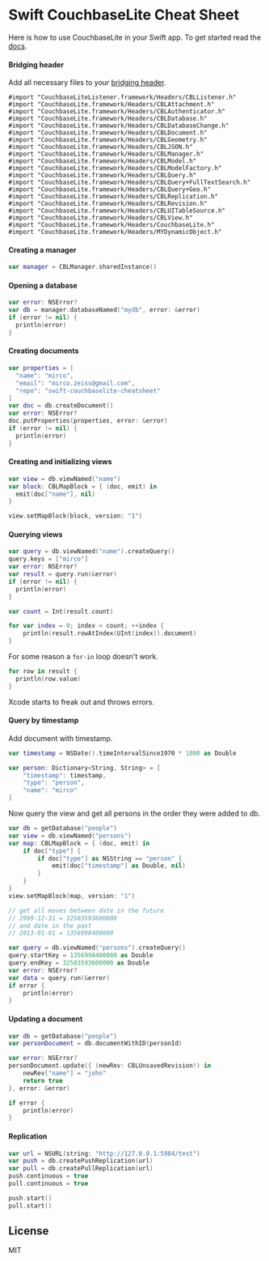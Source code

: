 
# Swift CouchbaseLite Cheat Sheet

Here is how to use CouchbaseLite in your Swift app.
To get started read the
[docs](http://developer.couchbase.com/mobile/develop/training/build-first-ios-app/create-new-project/index.html).

#### Bridging header

Add all necessary files to your
[bridging header](https://developer.apple.com/library/prerelease/ios/documentation/swift/conceptual/buildingcocoaapps/MixandMatch.html).

```
#import "CouchbaseLiteListener.framework/Headers/CBLListener.h"
#import "CouchbaseLite.framework/Headers/CBLAttachment.h"
#import "CouchbaseLite.framework/Headers/CBLAuthenticator.h"
#import "CouchbaseLite.framework/Headers/CBLDatabase.h"
#import "CouchbaseLite.framework/Headers/CBLDatabaseChange.h"
#import "CouchbaseLite.framework/Headers/CBLDocument.h"
#import "CouchbaseLite.framework/Headers/CBLGeometry.h"
#import "CouchbaseLite.framework/Headers/CBLJSON.h"
#import "CouchbaseLite.framework/Headers/CBLManager.h"
#import "CouchbaseLite.framework/Headers/CBLModel.h"
#import "CouchbaseLite.framework/Headers/CBLModelFactory.h"
#import "CouchbaseLite.framework/Headers/CBLQuery.h"
#import "CouchbaseLite.framework/Headers/CBLQuery+FullTextSearch.h"
#import "CouchbaseLite.framework/Headers/CBLQuery+Geo.h"
#import "CouchbaseLite.framework/Headers/CBLReplication.h"
#import "CouchbaseLite.framework/Headers/CBLRevision.h"
#import "CouchbaseLite.framework/Headers/CBLUITableSource.h"
#import "CouchbaseLite.framework/Headers/CBLView.h"
#import "CouchbaseLite.framework/Headers/CouchbaseLite.h"
#import "CouchbaseLite.framework/Headers/MYDynamicObject.h"
```

#### Creating a manager

```swift
var manager = CBLManager.sharedInstance()
```

#### Opening a database

```swift
var error: NSError?
var db = manager.databaseNamed("mydb", error: &error)
if (error != nil) {
  println(error)
}
```

#### Creating documents

```swift
var properties = [
  "name": "mirco",
  "email": "mirco.zeiss@gmail.com",
  "repo": "swift-couchbaselite-cheatsheet"
]
var doc = db.createDocument()
var error: NSError?
doc.putProperties(properties, error: &error)
if (error != nil) {
  println(error)
}
```

#### Creating and initializing views

```swift
var view = db.viewNamed("name")
var block: CBLMapBlock = { (doc, emit) in
  emit(doc["name"], nil)
}

view.setMapBlock(block, version: "1")
```

#### Querying views

```swift
var query = db.viewNamed("name").createQuery()
query.keys = ["mirco"]
var error: NSError?
var result = query.run(&error)
if (error != nil) {
  println(error)
}

var count = Int(result.count)

for var index = 0; index < count; ++index {
    println(result.rowAtIndex(UInt(index)).document)
}
```

For some reason a `for-in` loop doesn't work.

```swift
for row in result {
  println(row.value)
}
```

Xcode starts to freak out and throws errors.

#### Query by timestamp

Add document with timestamp.

```swift
var timestamp = NSDate().timeIntervalSince1970 * 1000 as Double

var person: Dictionary<String, String> = [
    "timestamp": timestamp,
    "type": "person",
    "name": "mirco"
]
```

Now query the view and get all persons in the order they were added to db.

```swift
var db = getDatabase("people")
var view = db.viewNamed("persons")
var map: CBLMapBlock = { (doc, emit) in
    if doc["type"] {
        if doc["type"] as NSString == "person" {
            emit(doc["timestamp"] as Double, nil)
        }
    }
}
view.setMapBlock(map, version: "1")

// get all moves between date in the future
// 2999-12-31 = 32503593600000
// and date in the past
// 2013-01-01 = 1356998400000

var query = db.viewNamed("persons").createQuery()
query.startKey = 1356998400000 as Double
query.endKey = 32503593600000 as Double
var error: NSError?
var data = query.run(&error)
if error {
    println(error)
}
```

#### Updating a document

```swift
var db = getDatabase("people")
var personDocument = db.documentWithID(personId)

var error: NSError?
personDocument.update({ (newRev: CBLUnsavedRevision!) in
    newRev["name"] = "john"
    return true
}, error: &error)

if error {
    println(error)
}
```

#### Replication

```swift
var url = NSURL(string: "http://127.0.0.1:5984/test")
var push = db.createPushReplication(url)
var pull = db.createPullReplication(url)
push.continuous = true
pull.continuous = true

push.start()
pull.start()
```

## License

MIT
